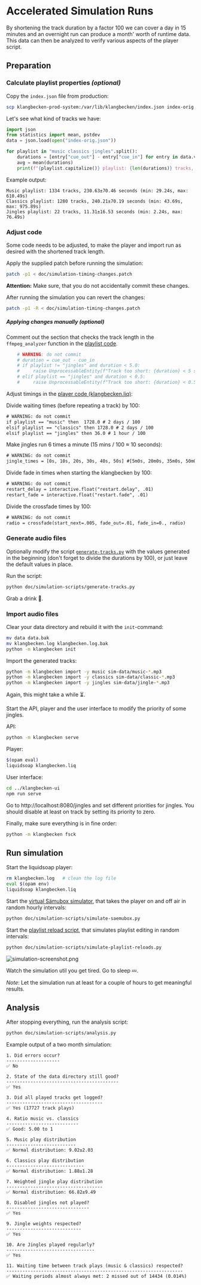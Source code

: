 # Accelerated Simulation Runs

By shortening the track duration by a factor 100 we can cover a day in 15 minutes and an overnight run can produce a month' worth of runtime data. This data can then be analyzed to verify various aspects of the player script.

## Preparation

### Calculate playlist properties _(optional)_

Copy the `index.json` file from production:
```bash
scp klangbecken-prod-system:/var/lib/klangbecken/index.json index-orig.json
```

Let's see what kind of tracks we have:
```python
import json
from statistics import mean, pstdev
data = json.load(open("index-orig.json"))

for playlist in "music classics jingles".split():
    durations = [entry["cue_out"] - entry["cue_in"] for entry in data.values() if entry["playlist"] == playlist]
    avg = mean(durations)
    print(f"{playlist.capitalize()} playlist: {len(durations)} tracks, {avg:.2f}±{pstdev(durations, avg):.2f} seconds (min: {min(durations):.2f}s, max: {max(durations):.2f}s)")
```

Example output:
```
Music playlist: 1334 tracks, 230.63±70.46 seconds (min: 29.24s, max: 610.49s)
Classics playlist: 1280 tracks, 240.21±70.19 seconds (min: 43.69s, max: 975.89s)
Jingles playlist: 22 tracks, 11.31±16.53 seconds (min: 2.24s, max: 76.49s)
```

### Adjust code

Some code needs to be adjusted, to make the player and import run as desired with the shortened track length.

Apply the supplied patch before running the simulation:
```bash
patch -p1 < doc/simulation-timing-changes.patch
```

**Attention:** Make sure, that you do not accidentally commit these changes.

After running the simulation you can revert the changes:
```bash
patch -p1 -R < doc/simulation-timing-changes.patch
```

##### Applying changes manually _(optional)_

Comment out the section that checks the track length in the `ffmpeg_analyzer` function in the [playlist code](../klangbecken/playlist.py).
```python
    # WARNING: do not commit
    # duration = cue_out - cue_in
    # if playlist != "jingles" and duration < 5.0:
    #     raise UnprocessableEntity(f"Track too short: {duration} < 5 seconds")
    # elif playlist == "jingles" and duration < 0.5:
    #     raise UnprocessableEntity(f"Track too short: {duration} < 0.5 seconds")
```

Adjust timings in the [player code (klangbecken.liq)](../klangbecken.liq):

Divide waiting times (before repeating a track) by 100:
```txt
# WARNING: do not commit
if playlist == "music" then  1728.0 # 2 days / 100
elsif playlist == "classics" then 1728.0 # 2 days / 100
elsif playlist == "jingles" then 36.0 # 1 hour / 100
```

Make jingles run 6 times a minute (15 mins / 100 ≈ 10 seconds):
```txt
# WARNING: do not commit
jingle_times = [0s, 10s, 20s, 30s, 40s, 50s] #[5m0s, 20m0s, 35m0s, 50m0s]
```

Divide fade in times when starting the klangbecken by 100:
```txt
# WARNING: do not commit
restart_delay = interactive.float("restart.delay", .01)
restart_fade = interactive.float("restart.fade", .01)
```

Divide the crossfade times by 100:
```txt
# WARNING: do not commit
radio = crossfade(start_next=.005, fade_out=.01, fade_in=0., radio)
```

### Generate audio files

Optionally modify the script [`generate-tracks.py`](simulation-scripts/generate-simulation-tracks.py) with the values generated in the beginning (don't forget to divide the durations by 100), or just leave the default values in place.

Run the script:
```bash
python doc/simulation-scripts/generate-tracks.py
```

Grab a drink 🥤.

### Import audio files

Clear your data directory and rebuild it with the `init`-command:
```bash
mv data data.bak
mv klangbecken.log klangbecken.log.bak
python -m klangbecken init
```

Import the generated tracks:
```bash
python -m klangbecken import -y music sim-data/music-*.mp3
python -m klangbecken import -y classics sim-data/classic-*.mp3
python -m klangbecken import -y jingles sim-data/jingle-*.mp3
```

Again, this might take a while ⏳.

Start the API, player and the user interface to modify the priority of some jingles.

API:
```bash
python -m klangbecken serve
```

Player:
```bash
$(opam eval)
liquidsoap klangbecken.liq
```

User interface:
```bash
cd ../klangbecken-ui
npm run serve
```

Go to http://localhost:8080/jingles and set different priorities for jingles. You should disable at least on track by setting its priority to zero.

Finally, make sure everything is in fine order:
```bash
python -m klangbecken fsck
```

## Run simulation

Start the liquidsoap player:
```bash
rm klangbecken.log   # clean the log file
eval $(opam env)
liquidsoap klangbecken.liq
```

Start the [virtual Sämubox simulator](simulation-scripts/simulate-saemubox.py), that takes the player on and off air in random hourly intervals:
```bash
python doc/simulation-scripts/simulate-saemubox.py
```

Start the [playlist reload script](simulation-scripts/simulate-playlist-reloads.py), that simulates playlist editing in random intervals:
```bash
python doc/simulation-scripts/simulate-playlist-reloads.py
```

![simulation-screenshot.png](simulation-screenshot.png)

Watch the simulation util you get tired. Go to sleep 💤.

_Note_: Let the simulation run at least for a couple of hours to get meaningful results.

## Analysis

After stopping everything, run the analysis script:
```bash
python doc/simulation-scripts/analysis.py
```

Example output of a two month simulation:
```
1. Did errors occur?
--------------------
✅ No

2. State of the data directory still good?
------------------------------------------
✅ Yes

3. Did all played tracks get logged?
------------------------------------
✅ Yes (17727 track plays)

4. Ratio music vs. classics
---------------------------
✅ Good: 5.00 to 1

5. Music play distribution
--------------------------
✅ Normal distribution: 9.02±2.03

6. Classics play distribution
-----------------------------
✅ Normal distribution: 1.88±1.28

7. Weighted jingle play distribution
------------------------------------
✅ Normal distribution: 66.82±9.49

8. Disabled jingles not played?
-------------------------------
✅ Yes

9. Jingle weights respected?
----------------------------
✅ Yes

10. Are Jingles played regularly?
---------------------------------
✅ Yes

11. Waiting time between track plays (music & classics) respected?
------------------------------------------------------------------
✅ Waiting periods almost always met: 2 missed out of 14434 (0.014%)
```
